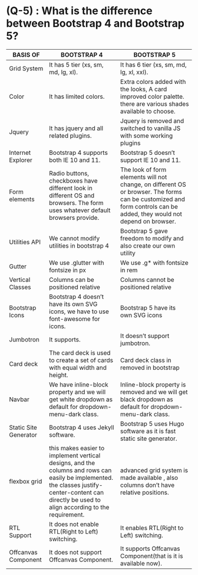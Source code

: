 # (Q-5) : What is the difference between Bootstrap 4 and Bootstrap 5?

|BASIS OF| BOOTSTRAP 4 |BOOTSTRAP 5|
|--------|-------------|-----------|
|Grid System| It has 5 tier (xs, sm, md, lg, xl).| It has 6 tier (xs, sm, md, lg, xl, xxl).|
|Color |It has limited colors.| Extra colors added with the looks, A card improved color palette. there are various shades available to choose.|
|Jquery| It has jquery and all related plugins. |Jquery is removed and switched to vanilla JS with some working plugins|
|Internet Explorer| Bootstrap 4 supports both IE 10 and 11.| Bootstrap 5 doesn’t support IE 10 and 11.|
|Form elements| Radio buttons, checkboxes have different look in different OS and browsers. The form uses whatever default browsers provide.| The look of form elements will not change, on different OS or browser. The forms can be customized and form controls can be added, they would not depend on browser.|
|Utilities API| We cannot modify utilities in bootstrap 4| Bootstrap 5 gave freedom to modify and also create our own utility|
|Gutter| We use .glutter with fontsize in px| We use .g\* with fontsize in rem|
|Vertical Classes| Columns can be positioned relative |Columns cannot be positioned relative|
|Bootstrap Icons |Bootstrap 4 doesn’t have its own SVG icons, we have to use font-awesome for icons.| Bootstrap 5 have its own SVG icons|
|Jumbotron| It supports.| It doesn’t support jumbotron.|
|Card deck| The card deck is used to create a set of cards with equal width and height.| Card deck class in removed in bootstrap|
|Navbar| We have inline-block property and we will get white dropdown as default for dropdown-menu-dark class.| Inline-block property is removed and we will get black dropdown as default for dropdown-menu-dark class.|
|Static Site Generator| Bootstrap 4 uses Jekyll software.| Bootstrap 5 uses Hugo software as it is fast static site generator.|
|flexbox grid |this makes easier to implement vertical designs, and the columns and rows can easily be implemented. the classes justify-center-content can directly be used to align according to the requirement. |advanced grid system is made available , also columns don’t have relative positions.  |
|RTL Support| It does not enable RTL(Right to Left) switching.| It enables RTL(Right to Left) switching.|
|Offcanvas Component| It does not support Offcanvas Component.| It supports Offcanvas Component(that is it is available now).|
